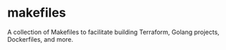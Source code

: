 # makefiles
A collection of Makefiles to facilitate building Terraform, Golang projects, Dockerfiles, and more.

